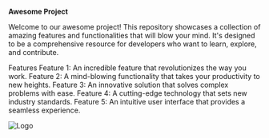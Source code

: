 **Awesome Project**


Welcome to our awesome project! This repository showcases a collection of amazing features and functionalities that will blow your mind. It's designed to be a comprehensive resource for developers who want to learn, explore, and contribute.

Features
Feature 1: An incredible feature that revolutionizes the way you work.
Feature 2: A mind-blowing functionality that takes your productivity to new heights.
Feature 3: An innovative solution that solves complex problems with ease.
Feature 4: A cutting-edge technology that sets new industry standards.
Feature 5: An intuitive user interface that provides a seamless experience.

![Logo](https://example.com/images/logo.png)
